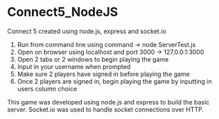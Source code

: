 # Connect5_NodeJS
Connect 5 created using node.js, express and socket.io

1. Run from command line using command -> node ServerTest.js
2. Open on browser using localhost and port 3000 -> 127.0.0.1:3000
3. Open 2 tabs or 2 windows to begin playing the game
4. Input in your username when prompted
5. Make sure 2 players have signed in before playing the game
6. Once 2 players are signed in, begin playing the game by inputting in users column choice

This game was developed using node.js and express to build the basic server. 
Socket.io was used to handle socket connections over HTTP.